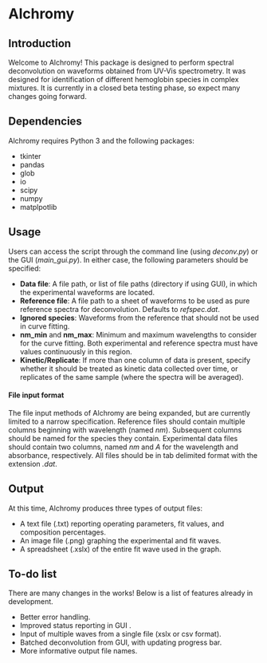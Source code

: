# Alchromy
## Introduction
Welcome to Alchromy! This package is designed to perform spectral deconvolution on waveforms obtained from UV-Vis spectrometry. It was designed for identification of different hemoglobin species in complex mixtures. It is currently in a closed beta testing phase, so expect many changes going forward.

## Dependencies
Alchromy requires Python 3 and the following packages:
 * tkinter
 * pandas
 * glob
 * io
 * scipy
 * numpy
 * matplpotlib

## Usage
Users can access the script through the command line (using *deconv.py*) or the GUI (*main_gui.py*). In either case, the following parameters should be specified:
* **Data file**: A file path, or list of file paths (directory if using GUI), in which the experimental waveforms are located.
* **Reference file**: A file path to a sheet of waveforms to be used as pure reference spectra for deconvolution. Defaults to *refspec.dat*.
* **Ignored species**: Waveforms from the reference that should not be used in curve fitting.
* **nm_min** and **nm_max**: Minimum and maximum wavelengths to consider for the curve fitting. Both experimental and reference spectra must have values continuously in this region.
* **Kinetic/Replicate**: If more than one column of data is present, specify whether it should be treated as kinetic data collected over time, or replicates of the same sample (where the spectra will be averaged).

#### File input format
The file input methods of Alchromy are being expanded, but are currently limited to a narrow specification. Reference files should contain multiple columns beginning with wavelength (named *nm*). Subsequent columns should be named for the species they contain. Experimental data files should contain two columns, named *nm* and *A* for the wavelength and absorbance, respectively. All files should be in tab delimited format with the extension *.dat*.

## Output
At this time, Alchromy produces three types of output files:
* A text file (.txt) reporting operating parameters, fit values, and composition percentages.
* An image file (.png) graphing the experimental and fit waves.
* A spreadsheet (.xslx) of the entire fit wave used in the graph.

## To-do list
There are many changes in the works! Below is a list of features already in development.
* Better error handling.
* Improved status reporting in GUI .
* Input of multiple waves from a single file (xslx or csv format).
* Batched deconvolution from GUI, with updating progress bar.
* More informative output file names.
